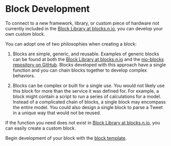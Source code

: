# Block Development

To connect to a new framework, library, or custom piece of hardware not currently included in the [Block Library at blocks.n.io](https://blocks.n.io/), you can develop your own custom block.

You can adopt one of two philosophies when creating a block:

  1. Blocks are simple, generic, and reusable. Examples of generic blocks can be found at both the [Block Library at blocks.n.io](https://blocks.n.io/) and the [nio-blocks repository on GitHub](https://github.com/nio-blocks). Blocks developed with this approach have a single function and you can chain blocks together to develop complex behaviors.

  2. Blocks can be complex or built for a single use. You would not likely use this block for more than the service it was defined for. For example, a block might contain a script to run a series of calculations for a model. Instead of a complicated chain of blocks, a single block may encompass the entire model. You could also design a single block to parse a Tweet in a unique way that would not be reused.

If the function you need does not exist in [Block Library at blocks.n.io](https://blocks.n.io/), you can easily create a custom block.

Begin development of your block with the [block template](block-template.md).
